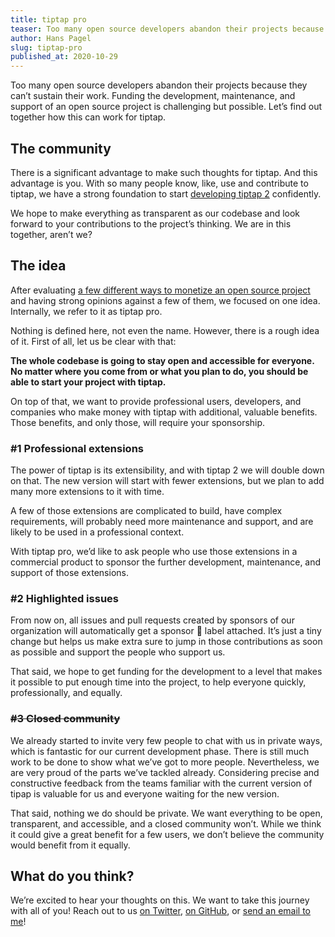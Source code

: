 ```yaml
---
title: tiptap pro
teaser: Too many open source developers abandon their projects because they can’t sustain their work. Let’s find out together how this can work for tiptap.
author: Hans Pagel
slug: tiptap-pro
published_at: 2020-10-29
---
```


Too many open source developers abandon their projects because they can’t sustain their work. Funding the development, maintenance, and support of an open source project is challenging but possible. Let’s find out together how this can work for tiptap.

## The community
There is a significant advantage to make such thoughts for tiptap. And this advantage is you. With so many people know, like, use and contribute to tiptap, we have a strong foundation to start [developing tiptap 2](/post/our-plan-for-tiptap-2/) confidently.

We hope to make everything as transparent as our codebase and look forward to your contributions to the project’s thinking. We are in this together, aren’t we?

## The idea
After evaluating [a few different ways to monetize an open source project](/post/monetizing-open-source/) and having strong opinions against a few of them, we focused on one idea. Internally, we refer to it as tiptap pro.

Nothing is defined here, not even the name. However, there is a rough idea of it. First of all, let us be clear with that:

**The whole codebase is going to stay open and accessible for everyone. No matter where you come from or what you plan to do, you should be able to start your project with tiptap.**

On top of that, we want to provide professional users, developers, and companies who make money with tiptap with additional, valuable benefits. Those benefits, and only those, will require your sponsorship.

### #1 Professional extensions
The power of tiptap is its extensibility, and with tiptap 2 we will double down on that. The new version will start with fewer extensions, but we plan to add many more extensions to it with time.

A few of those extensions are complicated to build, have complex requirements, will probably need more maintenance and support, and are likely to be used in a professional context.

With tiptap pro, we’d like to ask people who use those extensions in a commercial product to sponsor the further development, maintenance, and support of those extensions.

### #2 Highlighted issues
From now on, all issues and pull requests created by sponsors of our organization will automatically get a sponsor 💖 label attached. It’s just a tiny change but helps us make extra sure to jump in those contributions as soon as possible and support the people who support us.

That said, we hope to get funding for the development to a level that makes it possible to put enough time into the project, to help everyone quickly, professionally, and equally.

### ~~#3 Closed community~~
We already started to invite very few people to chat with us in private ways, which is fantastic for our current development phase. There is still much work to be done to show what we’ve got to more people. Nevertheless, we are very proud of the parts we’ve tackled already. Considering precise and constructive feedback from the teams familiar with the current version of tipap is valuable for us and everyone waiting for the new version.

That said, nothing we do should be private. We want everything to be open, transparent, and accessible, and a closed community won’t. While we think it could give a great benefit for a few users, we don’t believe the community would benefit from it equally.

## What do you think?
We’re excited to hear your thoughts on this. We want to take this journey with all of you! Reach out to us [on Twitter](https://twitter.com/hanspagel), [on GitHub](https://github.com/ueberdosis/tiptap/issues/547), or [send an email to me](mailto:hans.pagel@ueber.io)!
